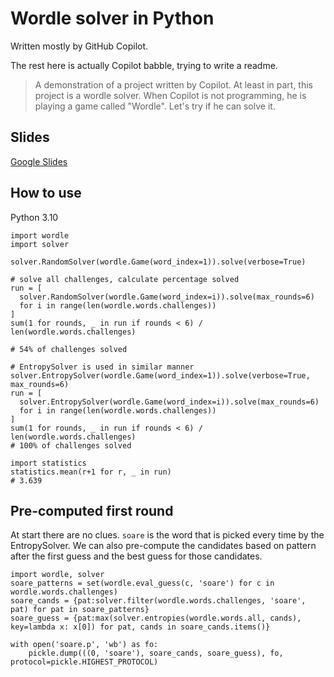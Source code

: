# Wordle solver in Python

Written mostly by GitHub Copilot.

The rest here is actually Copilot babble, trying to write a readme.

> A demonstration of a project written by Copilot. At least in part, this project is a wordle solver. When Copilot is not programming, he is playing a game called "Wordle". Let's try if he can solve it.

## Slides

[Google Slides](https://docs.google.com/presentation/d/1-CfTiwKeEBTSmBw0XOjhKEt5Ml5vTGjlGLExq6Od1gw/edit#slide=id.p)

## How to use

Python 3.10

```
import wordle
import solver

solver.RandomSolver(wordle.Game(word_index=1)).solve(verbose=True)

# solve all challenges, calculate percentage solved
run = [
  solver.RandomSolver(wordle.Game(word_index=i)).solve(max_rounds=6)
  for i in range(len(wordle.words.challenges))
]
sum(1 for rounds, _ in run if rounds < 6) / len(wordle.words.challenges)

# 54% of challenges solved

# EntropySolver is used in similar manner
solver.EntropySolver(wordle.Game(word_index=1)).solve(verbose=True, max_rounds=6)
run = [
  solver.EntropySolver(wordle.Game(word_index=i)).solve(max_rounds=6)
  for i in range(len(wordle.words.challenges))
]
sum(1 for rounds, _ in run if rounds < 6) / len(wordle.words.challenges)
# 100% of challenges solved

import statistics
statistics.mean(r+1 for r, _ in run)
# 3.639
```

## Pre-computed first round
At start there are no clues. `soare` is the word that is picked every time by
the EntropySolver. We can also pre-compute the candidates based on pattern after
the first guess and the best guess for those candidates.

```
import wordle, solver
soare_patterns = set(wordle.eval_guess(c, 'soare') for c in wordle.words.challenges)
soare_cands = {pat:solver.filter(wordle.words.challenges, 'soare', pat) for pat in soare_patterns}
soare_guess = {pat:max(solver.entropies(wordle.words.all, cands), key=lambda x: x[0]) for pat, cands in soare_cands.items()}

with open('soare.p', 'wb') as fo:
    pickle.dump(((0, 'soare'), soare_cands, soare_guess), fo, protocol=pickle.HIGHEST_PROTOCOL)
```
